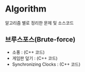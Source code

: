 # Algorithm
알고리즘 별로 정리한 문제 및 소스코드

## 브루스포스(Brute-force)
* 소풍 : (C++ 코드)
* 게임판 덮기 : (C++ 코드)
* Synchronizing Clocks : (C++ 코드)
